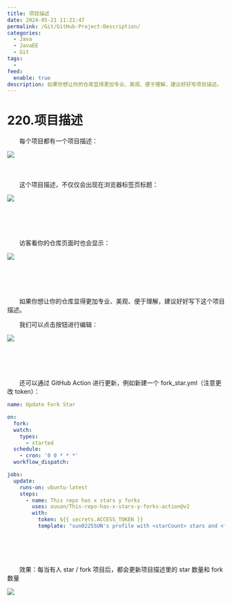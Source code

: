```yaml
---
title: 项目描述
date: 2024-05-21 11:21:47
permalink: /Git/GitHub-Project-Description/
categories:
  - Java
  - JavaEE
  - Git
tags:
  - 
feed:
  enable: true
description: 如果你想让你的仓库显得更加专业、美观、便于理解，建议好好写项目描述。
---
```

# 220.项目描述

　　每个项目都有一个项目描述：

​![](https://image.peterjxl.com/blog/image-20240520175731-ru7qb3v.png)​

<!-- more -->
　　‍

　　这个项目描述，不仅仅会出现在浏览器标签页标题：

​![](https://image.peterjxl.com/blog/image-20240520180059-d6v778c.png)​

　　‍

　　‍

　　访客看你的仓库页面时也会显示：

​![](https://image.peterjxl.com/blog/image-20240520180116-jwttq01.png)​

　　‍

　　‍

　　如果你想让你的仓库显得更加专业、美观、便于理解，建议好好写下这个项目描述。

　　我们可以点击按钮进行编辑：

​![](https://image.peterjxl.com/blog/image-20240520180243-gjo2dew.png)​

　　‍

　　‍

　　还可以通过 GitHub Action 进行更新，例如新建一个 fork_star.yml（注意更改 token）：

```yaml
name: Update Fork Star

on:
  fork:
  watch:
    types:
      - started
  schedule:
    - cron: '0 0 * * *'
  workflow_dispatch:

jobs:
  update:
    runs-on: ubuntu-latest
    steps:
      - name: This repo has x stars y forks
        uses: ouuan/This-repo-has-x-stars-y-forks-action@v2
        with:
          token: ${{ secrets.ACCESS_TOKEN }}
          template: "sun0225SUN's profile with <starCount> stars and <forkCount> forks 🎉"
```

　　‍

　　‍

　　效果：每当有人 star / fork 项目后，都会更新项目描述里的 star 数量和 fork 数量

​![](https://image.peterjxl.com/blog/image-20240520180601-ljznmrv.png)​

　　‍

　　‍

　　‍

